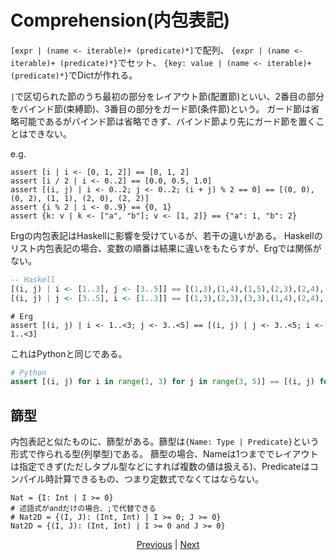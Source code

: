 # Comprehension(内包表記)

`[expr | (name <- iterable)+ (predicate)*]`で配列、
`{expr | (name <- iterable)+ (predicate)*}`でセット、
`{key: value | (name <- iterable)+ (predicate)*}`でDictが作れる。

`|`で区切られた節のうち最初の部分をレイアウト節(配置節)といい、2番目の部分をバインド節(束縛節)、3番目の部分をガード節(条件節)という。
ガード節は省略可能であるがバインド節は省略できず、バインド節より先にガード節を置くことはできない。

e.g.

```erg
assert [i | i <- [0, 1, 2]] == [0, 1, 2]
assert [i / 2 | i <- 0..2] == [0.0, 0.5, 1.0]
assert [(i, j) | i <- 0..2; j <- 0..2; (i + j) % 2 == 0] == [(0, 0), (0, 2), (1, 1), (2, 0), (2, 2)]
assert {i % 2 | i <- 0..9} == {0, 1}
assert {k: v | k <- ["a", "b"]; v <- [1, 2]} == {"a": 1, "b": 2}
```

Ergの内包表記はHaskellに影響を受けているが、若干の違いがある。
Haskellのリスト内包表記の場合、変数の順番は結果に違いをもたらすが、Ergでは関係がない。

```haskell
-- Haskell
[(i, j) | i <- [1..3], j <- [3..5]] == [(1,3),(1,4),(1,5),(2,3),(2,4),(2,5),(3,3),(3,4),(3,5)]
[(i, j) | j <- [3..5], i <- [1..3]] == [(1,3),(2,3),(3,3),(1,4),(2,4),(3,4),(1,5),(2,5),(3,5)]
```

```erg
# Erg
assert [(i, j) | i <- 1..<3; j <- 3..<5] == [(i, j) | j <- 3..<5; i <- 1..<3]
```

これはPythonと同じである。

```python
# Python
assert [(i, j) for i in range(1, 3) for j in range(3, 5)] == [(i, j) for j in range(3, 5) for i in range(1, 3)]
```

## 篩型

内包表記と似たものに、篩型がある。篩型は`{Name: Type | Predicate}`という形式で作られる型(列挙型)である。
篩型の場合、Nameは1つまででレイアウトは指定できず(ただしタプル型などにすれば複数の値は扱える)、Predicateはコンパイル時計算できるもの、つまり定数式でなくてはならない。

```erg
Nat = {I: Int | I >= 0}
# 述語式がandだけの場合、;で代替できる
# Nat2D = {(I, J): (Int, Int) | I >= 0; J >= 0}
Nat2D = {(I, J): (Int, Int) | I >= 0 and J >= 0}
```

<p align='center'>
    <a href='./26_pattern_matching.md'>Previous</a> | <a href='./28_spread_syntax.md'>Next</a>
</p>
